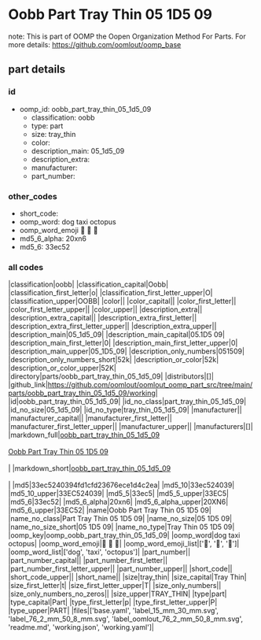 # Oobb Part Tray Thin 05 1D5 09  

note: This is part of OOMP the Oopen Organization Method For Parts. For more details: https://github.com/oomlout/oomp_base

##  part details





### id
* oomp_id: oobb_part_tray_thin_05_1d5_09
  * classification: oobb
  * type: part
  * size: tray_thin
  * color: 
  * description_main: 05_1d5_09
  * description_extra: 
  * manufacturer: 
  * part_number: 

### other_codes
* short_code: 
* oomp_word: dog taxi octopus
* oomp_word_emoji :dog: :taxi: :octopus:
* md5_6_alpha: 20xn6
* md5_6: 33ec52

### all codes 
|classification|oobb|
|classification_capital|Oobb|
|classification_first_letter|o|
|classification_first_letter_upper|O|
|classification_upper|OOBB|
|color||
|color_capital||
|color_first_letter||
|color_first_letter_upper||
|color_upper||
|description_extra||
|description_extra_capital||
|description_extra_first_letter||
|description_extra_first_letter_upper||
|description_extra_upper||
|description_main|05_1d5_09|
|description_main_capital|05.1D5 09|
|description_main_first_letter|0|
|description_main_first_letter_upper|0|
|description_main_upper|05_1D5_09|
|description_only_numbers|051509|
|description_only_numbers_short|52k|
|description_or_color|52k|
|description_or_color_upper|52K|
|directory|parts/oobb_part_tray_thin_05_1d5_09|
|distributors|[]|
|github_link|https://github.com/oomlout/oomlout_oomp_part_src/tree/main/parts/oobb_part_tray_thin_05_1d5_09/working|
|id|oobb_part_tray_thin_05_1d5_09|
|id_no_class|part_tray_thin_05_1d5_09|
|id_no_size|05_1d5_09|
|id_no_type|tray_thin_05_1d5_09|
|manufacturer||
|manufacturer_capital||
|manufacturer_first_letter||
|manufacturer_first_letter_upper||
|manufacturer_upper||
|manufacturers|[]|
|markdown_full|[oobb_part_tray_thin_05_1d5_09](https://github.com/oomlout/oomlout_oomp_part_src/tree/main/parts/oobb_part_tray_thin_05_1d5_09/working)<br>[](https://github.com/oomlout/oomlout_oomp_part_src/tree/main/parts/oobb_part_tray_thin_05_1d5_09/working)<br>[Oobb Part Tray Thin 05 1D5 09](https://github.com/oomlout/oomlout_oomp_part_src/tree/main/parts/oobb_part_tray_thin_05_1d5_09/working)<br><br>|
|markdown_short|[oobb_part_tray_thin_05_1d5_09](https://github.com/oomlout/oomlout_oomp_part_src/tree/main/parts/oobb_part_tray_thin_05_1d5_09/working)<br><br>|
|md5|33ec5240394fd1cfd23676ece1d4c2ea|
|md5_10|33ec524039|
|md5_10_upper|33EC524039|
|md5_5|33ec5|
|md5_5_upper|33EC5|
|md5_6|33ec52|
|md5_6_alpha|20xn6|
|md5_6_alpha_upper|20XN6|
|md5_6_upper|33EC52|
|name|Oobb Part Tray Thin 05 1D5 09|
|name_no_class|Part Tray Thin 05 1D5 09|
|name_no_size|05 1D5 09|
|name_no_size_short|05 1D5 09|
|name_no_type|Tray Thin 05 1D5 09|
|oomp_key|oomp_oobb_part_tray_thin_05_1d5_09|
|oomp_word|dog taxi octopus|
|oomp_word_emoji|:dog: :taxi: :octopus:|
|oomp_word_emoji_list|[':dog:', ':taxi:', ':octopus:']|
|oomp_word_list|['dog', 'taxi', 'octopus']|
|part_number||
|part_number_capital||
|part_number_first_letter||
|part_number_first_letter_upper||
|part_number_upper||
|short_code||
|short_code_upper||
|short_name||
|size|tray_thin|
|size_capital|Tray Thin|
|size_first_letter|t|
|size_first_letter_upper|T|
|size_only_numbers||
|size_only_numbers_no_zeros||
|size_upper|TRAY_THIN|
|type|part|
|type_capital|Part|
|type_first_letter|p|
|type_first_letter_upper|P|
|type_upper|PART|
|files|['base.yaml', 'label_15_mm_30_mm.svg', 'label_76_2_mm_50_8_mm.svg', 'label_oomlout_76_2_mm_50_8_mm.svg', 'readme.md', 'working.json', 'working.yaml']|
